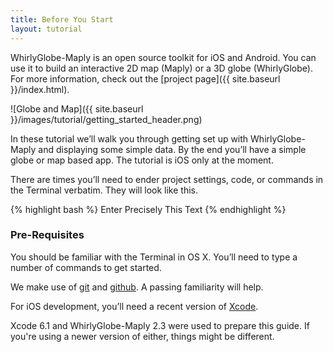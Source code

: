 ```yaml
---
title: Before You Start
layout: tutorial
---
```


WhirlyGlobe-Maply is an open source toolkit for iOS and Android. You can use it to build an interactive 2D map (Maply) or a 3D globe (WhirlyGlobe).  For more information, check out the [project page]({{ site.baseurl }}/index.html).

![Globe and Map]({{ site.baseurl }}/images/tutorial/getting_started_header.png)

In these tutorial we’ll walk you through getting set up with WhirlyGlobe-Maply and displaying some simple data.  By the end you’ll have a simple globe or map based app.  The tutorial is iOS only at the moment.

There are times you’ll need to ender project settings, code, or commands in the Terminal verbatim. They will look like this.

{% highlight bash %}
Enter Precisely This Text
{% endhighlight %}

### Pre-Requisites

You should be familiar with the Terminal in OS X.  You’ll need to type a number of commands to get started.

We make use of [git](http://en.wikipedia.org/wiki/Git_(software)) and [github](http://github.com/).  A passing familiarity will help.

For iOS development, you’ll need a recent version of [Xcode](http://en.wikipedia.org/wiki/Xcode).

Xcode 6.1 and WhirlyGlobe­-Maply 2.3 were used to prepare this guide. If you're using a newer version of either, things might be different.

